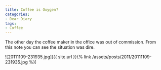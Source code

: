 ```yaml
---
title: Coffee is Oxygen?
categories:
- Dear Diary
tags:
- Coffee
---
```


The other day the coffee maker in the office was out of commission. From this note you can see the situation was dire.

![20111109-231935.jpg]({{ site.url }}{% link /assets/posts/2011/20111109-231935.jpg %})
